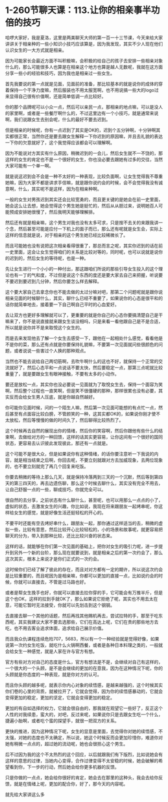 # 1-260节聊天课：113.让你的相亲事半功倍的技巧

哈啰大家好，我是夏洛，这里是两美聊天大师的第一百一十三节课，今天来给大家讲讲关于相亲种的一些小知识小技巧应该算是，因为我发现，其实不少人现在他们认识女生的一大方式就是相亲。

因为可能家长会最近方面不叫积极嘛，会积极的给自己的孩子去安排一些相亲对象什么的，那么可能很多人也算是在相亲这个地方也算是越人无数呢，我就在这方面分享一些小的经验和技巧，因为我也是相亲过一些女生。

首先我要说的第一点就是见面，见面前的准备，那比较基本的就是说你的成体的穿着保持一个干净力度嘛，然后服装也不用太服宽啊，也不用说搞一些大的logo过来显得自己很有价值啊，还是简单低调一点比较好。

你的那个品牌呢可以小众一点，然后可以亲民一点，那相亲的地点嘛，可以是没人的家里啊，或者是一些餐厅啊什么的，不过这里边有一个小技巧，就是通常来说啊，我们说跟女生去别会呢，什么的最好不要去迟到。

但是相亲的时候呢，你有一点迟到了其实是OK的，迟到个五分钟啊，十分钟啊其实都很正常，当然你还是要去跟女生解释一下你迟到的原因嘛，并且去礼貌的表达一下你的欠意就好了，这个我觉得应该都会可以理解啊。

因为不能说对方其实有什么原因，稍微迟到的一会儿，然后女生就不一不饶的，那这样的女生的肯定也不是一个很好的女生，你也没必要去跟她有过多的交往，当然大家可能有一个单一啊。

就是说这迟到会不会是一种不太好的一种表现，比较负面啊，让女生觉得我不尊重她嘛，因为大家不都是讲求手信嘛，就是跟你说约会的时候，会不会觉得我没有诚意啊，什么，其实呢不是这样，因为在相亲种啊。

一般的女生对男孩迟到其实还会比较宽勇的，而且更关键的是她会在前一史里面，她会这么让去想，她会觉得这个男生她是挺忙的，然后从从胆过来，说明她百人可能预成安排她很慢了，然后我明天能够理解排。

然后还有就是相亲嘛，这个男生对我也没有太多可求，只是按不去关的来跟我讲一个念，然后甚至可能是应付一下机上的面子而已，那么还有呢就是女生会，实际上这样的信息就是说，对于相亲的这个男生她已经比较稀微长了。

而且可能她也没有说把这次相亲看得很重了，那总而言之呢，其实你迟到的话在前一史里面，这会让女生觉得咱们的关系是比较对等的，同时呢，也可以说就是说你的迟到的，然后女生的等待呢，也是一种。

先让女生进行一个小小的一种付出，那这跟咱们所说的那些引导女生投入的这个理论也有一丁的气和度，不过但是说这个东西的度还是要大家去自己来把握，听说要不要迟到要迟到几分钟，然后你要怎么样去解释。

这个要大家自己去拿念你也不能去做的太过分嘛对吧，那第二个问题呢就是跟你说相亲见面的时候聊什么，其实，聊什么已经不重要了，如果说你的心态是很平和的话你就简单地去，接着要一下自己啊自己平时的心血爱好。

去让双方也更好多理解就可以了，更重要的就是你自己的心态你要搞清楚自己是干嘛来了，你不是说直接就来跟女生谈没相吗，只是来看一看他跟自己是不是合适，所以就是说你并不是来取悅这个女生的。

而是去来发现他去了解一个女生去感受一下，跟他在一起相处什么感觉，看看他是不是你的菜，那么还有点就是你要保持礼貌嘛，不要第一次见面就问些很颜色的问题，或者说说一些害过个人换的那种观点。

当然也不能去说给自己两切筋啊，去吹牛啊什么的这也不好，就保持一个正常的交流就好了，然后心态平和一点说话不要太快，然后要稳定一点，那第三点呢就比较重量了，就是要跟女生有眼神接触，不要有太多的小动作。

要还是放松一点，其实你也没必要说一见面就为了取悅女生去，保持一个面容为笑啊，然后整个过程也一直笑啊，但是笑不很僵硬的那种，那样很累也没有必要，其实反而会给女生男人压底，就是你越自然越好。

你可能你见面时候，问的一个陌生人嘛，然后第一次见面可能想的有点忙一点，然后甚至有点面容比较白膀，不管颜笑的一种，这其实都OK的，如果说你刚才使不太放松，然后等慢慢的做的时间久了，然后聊得比较热烈了。

这个时候再去自然的展现出你的情绪，然后你的笑容啊，然后你跟他有些什么的结束啊，去做给对方的一种回馈，这样的话其实更容易，让你这间有一个很好的国同状态，更容易去认识彼此发现彼此，那还有一点就是。

这个可能不是很大众，但是如果说你有这种情绪，的话你要注意听一下我说的内容，就是相当结束之后啊，你回去呢，不要立刻就跟对方去加威现象，去两位现象的，也不要立刻就完了再几个回复来吃饭。

你要去稍微的等待上那么几天，就是保持冷落两到三天的一个沉默，然后等到第四天的第三四天的，再去边遗伤聊，那么这个时候去聊什么，其实没有完全不用去，让自己舒服一点的一些，聊成技巧，你就完全可以。

很自然的去分享，之前状态有什么聊什么，甚至呢，也可以用那么一点点的小了，虚拟的状态，去激发女生的兴趣，你比如说，我现在将来跟朋友一起烤串呢，你这样给女生的感觉，就是好像生活还挺轻松的开心的。

不要平时还能有空去烤好串什么，跟朋友一起，那你通过这样适当的去，稍微的虚拟一些，比较有意思，然后比较开心比较轻松的，小的场景和故事呢，就更容易把聊天的分为，带入到那种比较，还比比较兴奋的状态来。

这样的话，就能够在你们第一次见面的基础上，把你对女生的吸引力呢，进一步提升到另外一个新的台阶，那么现在就要说到，就是相亲之后的第一次约会了，那么这次其实，根本上来说才是你们正式的一次约会。

这时候你们已经了解了彼此的存在，而且对对方都有一定的期许，所以说这次约会是比较重要的，而且呢因为是相亲嘛，你都可以更加的直接一点，比如说约会的时候，你就可以直接去，不管是过马路也好。

或者是帮女生挽手也好，你就可以直接去拉你穿的手，它可能会有万推半斤，但是这个也OK，这样的拉到手就OK了，那么如果说它拒绝了呢，其实也不用去太在意，可能它暂时无法接受，你就可以先划击到这个钢钢。

去直接去聊一个其他的话题，然后再找其他赐机再去，尝试拉特的手，那至于吃东西呢，其实我建议大家不要去选那些，它们在高达上呢，它们在贵的那些地方去吃，也不用去客业追求体面，追求给自己展示价值。

而且我众仇课程连续危险707，5683，所以有一个一种经验就是觉得好像，如果说第一次约女生吃饭，就吃什么火锅啊西餐，或者是各种日本料理之类的，一般就会给女生一种感觉，就是人家在许与官方有想。

官方有些对方对自己的态度是什么，官方有想法是不是，会继续对自己有这样的，一个很大的一个头顾，是不是会继续的更加的在意我，因为在这种情况下呢，你的头顾就是你态度的一种表现，就是你对方的认可。

而且你头顾的越多呢，就表示你内心对象的续悟感，是越来越强的，这个时候其实你们卷的心里的背质，就被拉开了，它就会觉得，因为你的续悟感暴动的，它就会变得更加的稳定，更加的坚定，它就会变得更加的稳定。

更加的有自如选择的权力，它就会很自由的，那我就在观望它一些好了，反正这个人性的对我续患，蛮大的，对吧，反过来呢，如果说你只是去跟女生吃一个什么，捷遍小胎啊，或者吃个蛮的探望手，就很一把双方的关系。

更快的推进，因为这种情况下呢，女生的显意是里面，去觉得你对她的续悟感，不太强，对她的态度也不太确定，所以说，她这个时候反而会更加珍惜你，难道你对她有稍微一点点的，超过她的流动呢，她也会很担心这个男生。

后不过因为我的这个不太热烈的这个回应，以后就跟我们有下版烈，比如说她会有这样的意思的过律，当她内心变得，合作过律变得不太安稳的时候，她会破解的希望看到你，下一步的行动，然后她会给你更多机器的反馈。

只是你做的一点点，她会给你很好的肯定，她会去在那里的这种头，我会去给你反馈，就是在情绪上呢，更加的配合你，好了，那今天的内容呢。

就先给大家讲这么多